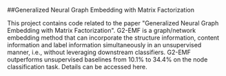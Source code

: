 ##Generalized Neural Graph Embedding with Matrix Factorization

This project contains code related to the paper "Generalized Neural Graph Embedding with Matrix Factorization".
G2-EMF is a graph/network embedding method that can incorporate the structure information,
content information and label information simultaneously in an unsupervised manner, i.e.,
without leveraging downstream classifiers.
G2-EMF outperforms unsupervised baselines from 10.1% to 34.4% on the node classification task.
Details can be accessed here.
